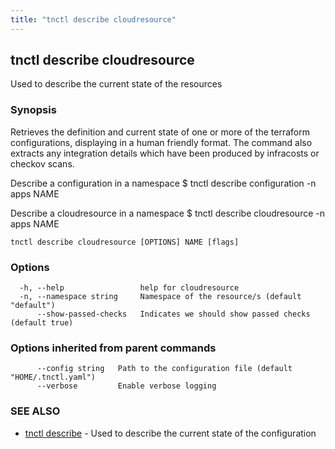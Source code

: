 ```yaml
---
title: "tnctl describe cloudresource"
---
```

## tnctl describe cloudresource

Used to describe the current state of the resources

### Synopsis

Retrieves the definition and current state of one or more of the
terraform configurations, displaying in a human friendly format.
The command also extracts any integration details which have been
produced by infracosts or checkov scans.

Describe a configuration in a namespace
$ tnctl describe configuration -n apps NAME

Describe a cloudresource in a namespace
$ tnctl describe cloudresource -n apps NAME


```
tnctl describe cloudresource [OPTIONS] NAME [flags]
```

### Options

```
  -h, --help                 help for cloudresource
  -n, --namespace string     Namespace of the resource/s (default "default")
      --show-passed-checks   Indicates we should show passed checks (default true)
```

### Options inherited from parent commands

```
      --config string   Path to the configuration file (default "HOME/.tnctl.yaml")
      --verbose         Enable verbose logging
```

### SEE ALSO

* [tnctl describe](../tnctl_describe)	 - Used to describe the current state of the configuration

